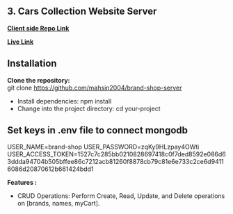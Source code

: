 
## 3. Cars Collection Website Server

**[Client side Repo Link](https://github.com/mahsin2004/brand-shop-client)**

**[Live Link](https://brand-shop-client-1.web.app)**

## Installation

**Clone the repository:** <br/>
git clone https://github.com/mahsin2004/brand-shop-server

<ul>
<li>
Install dependencies: npm install</li>
<li>
Change into the project directory: cd your-project</li>
</ul>

## Set keys in .env file to connect mongodb

USER_NAME=brand-shop
USER_PASSWORD=zqKy9HLzpay4OWti
USER_ACCESS_TOKEN=1527c7c285bb0210828697418c0f7ded8592e086d63ddda94704b505bffee86c7212acb81260f8878cb79c81e6e733c2ce6d94116086d20870612b661424bdd1

**Features :**

<ul>
 <li>CRUD Operations: Perform Create, Read, Update, and Delete operations on [brands, names, myCart].</li>
</ul>





